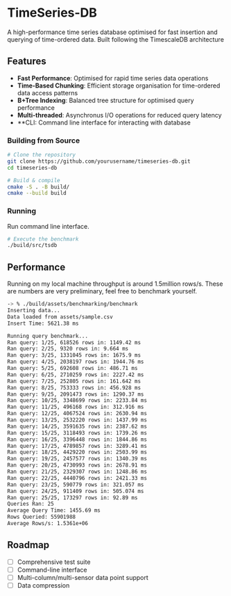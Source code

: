 # TimeSeries-DB

A high-performance time series database optimised for fast insertion and querying of time-ordered data. Built following the TimescaleDB architecture

## Features

- **Fast Performance**: Optimised for rapid time series data operations
- **Time-Based Chunking**: Efficient storage organisation for time-ordered data access patterns
- **B+Tree Indexing**: Balanced tree structure for optimised query performance
- **Multi-threaded**: Asynchronus I/O operations for reduced query latency
- **CLI: Command line interface for interacting with database

### Building from Source

```bash
# Clone the repository
git clone https://github.com/yourusername/timeseries-db.git
cd timeseries-db

# Build & compile
cmake -S . -B build/
cmake --build build 
```

### Running

Run command line interface.

```bash
# Execute the benchmark
./build/src/tsdb
```

## Performance

Running on my local machine throughput is around 1.5million rows/s. These are numbers are very preliminary, feel free to benchmark yourself.

```bash
-> % ./build/assets/benchmarking/benchmark
Inserting data...
Data loaded from assets/sample.csv
Insert Time: 5621.38 ms

Running query benchmark...
Ran query: 1/25, 618526 rows in: 1149.42 ms
Ran query: 2/25, 9320 rows in: 9.664 ms
Ran query: 3/25, 1331045 rows in: 1675.9 ms
Ran query: 4/25, 2038197 rows in: 1944.76 ms
Ran query: 5/25, 692608 rows in: 486.71 ms
Ran query: 6/25, 2710259 rows in: 2227.42 ms
Ran query: 7/25, 252805 rows in: 161.642 ms
Ran query: 8/25, 753333 rows in: 456.928 ms
Ran query: 9/25, 2091473 rows in: 1290.37 ms
Ran query: 10/25, 3348699 rows in: 2233.84 ms
Ran query: 11/25, 496168 rows in: 312.916 ms
Ran query: 12/25, 4067524 rows in: 2630.94 ms
Ran query: 13/25, 2532220 rows in: 1437.99 ms
Ran query: 14/25, 3591635 rows in: 2387.62 ms
Ran query: 15/25, 3118493 rows in: 1739.26 ms
Ran query: 16/25, 3396448 rows in: 1844.86 ms
Ran query: 17/25, 4789857 rows in: 3289.41 ms
Ran query: 18/25, 4429220 rows in: 2503.99 ms
Ran query: 19/25, 2457577 rows in: 1340.39 ms
Ran query: 20/25, 4730993 rows in: 2678.91 ms
Ran query: 21/25, 2329307 rows in: 1248.86 ms
Ran query: 22/25, 4440796 rows in: 2421.33 ms
Ran query: 23/25, 590779 rows in: 321.057 ms
Ran query: 24/25, 911409 rows in: 505.074 ms
Ran query: 25/25, 173297 rows in: 92.89 ms
Queries Ran: 25
Average Query Time: 1455.69 ms
Rows Queried: 55901988
Average Rows/s: 1.5361e+06
```

## Roadmap

- [ ] Comprehensive test suite
- [ ] Command-line interface
- [ ] Multi-column/multi-sensor data point support
- [ ] Data compression
